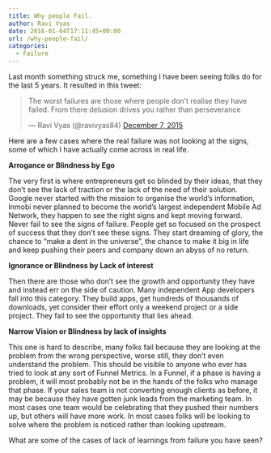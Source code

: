 ```yaml
---
title: Why people Fail.
author: Ravi Vyas
date: 2016-01-04T17:11:45+00:00
url: /why-people-fail/
categories:
  - Failure
---
```


  Last month something struck me, something I have been seeing folks do for the last 5 years. It resulted in this tweet:

> The worst failures are those where people don’t realise they have failed. From there delusion drives you rather than perseverance
> 
> — Ravi Vyas (@ravivyas84) 
> 	[December 7, 2015](https://twitter.com/ravivyas84/status/673810633737965568)

  Here are a few cases where the real failure was not looking at the signs, some of which I have actually come across in real life.

**Arrogance or Blindness by Ego**

  The very first is where entrepreneurs get so blinded by their ideas, that they don’t see the lack of traction or the lack of the need of their solution. Google never started with the mission to organise the world’s information, Inmobi never planned to become the world’s largest independent Mobile Ad Network, they happen to see the right signs and kept moving forward. Never fail to see the signs of failure. People get so focused on the prospect of success that they don’t see these signs. They start dreaming of glory, the chance to “make a dent in the universe”, the chance to make it big in life and keep pushing their peers and company down an abyss of no return.

  **Ignorance or Blindness by Lack of interest**

  Then there are those who don’t see the growth and opportunity they have and instead err on the side of caution. Many independent App developers fall into this category. They build apps, get hundreds of thousands of downloads, yet consider their effort only a weekend project or a side project. They fail to see the opportunity that lies ahead.

  **Narrow Vision or Blindness by lack of insights**

  This one is hard to describe, many folks fail because they are looking at the problem from the wrong perspective, worse still, they don’t even understand the problem. This should be visible to anyone who ever has tried to look at any sort of Funnel Metrics. In a Funnel, if a phase is having a problem, it will most probably not be in the hands of the folks who manage that phase. If your sales team is not converting enough clients as before, it may be because they have gotten junk leads from the marketing team. In most cases one team would be celebrating that they pushed their numbers up, but others will have more work. In most cases folks will be looking to solve where the problem is noticed rather than looking upstream.

  What are some of the cases of lack of learnings from failure you have seen?
